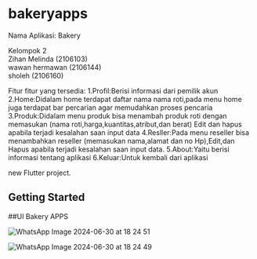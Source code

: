 # bakeryapps

Nama Aplikasi: Bakery

Kelompok 2 <br>
Zihan Melinda (2106103) <br>
wawan hermawan (2106144) <br>
sholeh (2106160) <br>

Fitur fitur yang tersedia:
1.Profil:Berisi informasi dari pemilik akun
2.Home:Didalam home terdapat daftar nama nama roti,pada menu home juga terdapat bar percarian agar memudahkan proses pencaria
3.Produk:Didalam menu produk bisa menambah produk roti dengan memasukan (nama roti,harga,kuantitas,atribut,dan berat) Edit dan hapus apabila terjadi kesalahan saan input data
4.Resller:Pada menu reseller bisa menambahkan reseller  (memasukan nama,alamat dan no Hp),Edit,dan Hapus apabila terjadi kesalahan saan input data.
5.About:Yaitu berisi informasi tentang aplikasi
6.Keluar:Untuk kembali dari aplikasi


 new Flutter project.

## Getting Started



##UI Bakery APPS

![WhatsApp Image 2024-06-30 at 18 24 51](https://github.com/2106144/TB-prakmobile/assets/126965784/e3ec61ba-94fe-490c-8493-c5efa5f70377) 

![WhatsApp Image 2024-06-30 at 18 24 49](https://github.com/2106144/TB-prakmobile/assets/126965784/08afb2d3-1575-4ffe-a0ca-99ea8bd2ebe1)
